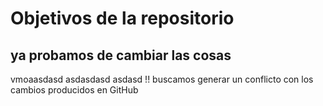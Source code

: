 # Objetivos de la repositorio

## ya probamos de cambiar las cosas
vmoaasdasd
asdasdasd
asdasd
!!
buscamos generar un 
conflicto con los 
cambios producidos en GitHub
